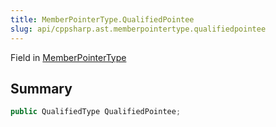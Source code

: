 ```yaml
---
title: MemberPointerType.QualifiedPointee
slug: api/cppsharp.ast.memberpointertype.qualifiedpointee
---
```

Field in [MemberPointerType](/api/cppsharp/ast/memberpointertype)

## Summary



```csharp
public QualifiedType QualifiedPointee;
```

